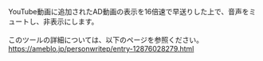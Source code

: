 YouTube動画に追加されたAD動画の表示を16倍速で早送りした上で、音声をミュートし、非表示にします。<br>
<br>
このツールの詳細については、以下のページを参照ください。<br>
https://ameblo.jp/personwritep/entry-12876028279.html

